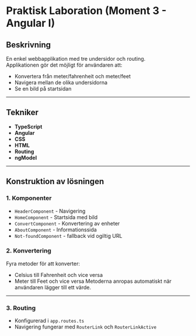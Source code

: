 # Praktisk Laboration (Moment 3 - Angular I)

## Beskrivning
En enkel webbapplikation med tre undersidor och routing.  
Applikationen gör det möjligt för användaren att:
- Konvertera från meter/fahrenheit och meter/feet
- Navigera mellan de olika undersidorna
- Se en bild på startsidan

---

## Tekniker
- **TypeScript**
- **Angular**
- **CSS**
- **HTML**
- **Routing**
- **ngModel**

---

## Konstruktion av lösningen

### 1. **Komponenter**
- `HeaderComponent` - Navigering
- `HomeComponent` - Startsida med bild
- `ConvertComponent` - Konvertering av enheter
- `AboutComponent` - Informationssida
- `Not-foundComponent` - fallback vid ogiltig URL


### 2. **Konvertering**
Fyra metoder för att konverter:
- Celsius till Fahrenheit och vice versa 
- Meter till Feet och vice versa 
Metoderna anropas automatiskt när användaren lägger till ett värde.

---

### 3. **Routing**
- Konfigurerad i `app.routes.ts`
- Navigering fungerar med `RouterLink` och `RouterLinkActive`
